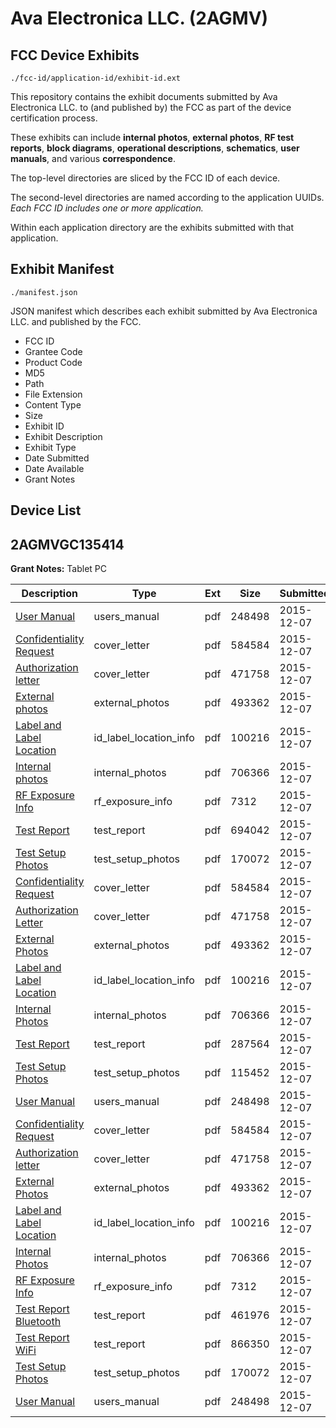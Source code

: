 # Ava Electronica LLC. (2AGMV)
## FCC Device Exhibits

```
./fcc-id/application-id/exhibit-id.ext
```

This repository contains the exhibit documents submitted by Ava Electronica LLC. to (and published by) the FCC as part of the device certification process.

These exhibits can include **internal photos**, **external photos**, **RF test reports**, **block diagrams**, **operational descriptions**, **schematics**, **user manuals**, and various **correspondence**.

The top-level directories are sliced by the FCC ID of each device.

The second-level directories are named according to the application UUIDs. *Each FCC ID includes one or more application.*

Within each application directory are the exhibits submitted with that application. 

## Exhibit Manifest

```
./manifest.json
```

JSON manifest which describes each exhibit submitted by Ava Electronica LLC. and published by the FCC.

- FCC ID
- Grantee Code
- Product Code
- MD5
- Path
- File Extension
- Content Type
- Size
- Exhibit ID
- Exhibit Description
- Exhibit Type
- Date Submitted
- Date Available
- Grant Notes

## Device List
## 2AGMVGC135414
**Grant Notes:** Tablet PC

| Description | Type | Ext | Size | Submitted | Available |
| ----------- | ---- | --- | ---- | --------- | --------- |
| [User Manual](2AGMVGC135414/bf1ef80af709208d8616a35a0122872b/2832368.pdf) | users_manual | pdf | 248498 | 2015-12-07 | 2015-12-07 |
| [Confidentiality Request](2AGMVGC135414/bf1ef80af709208d8616a35a0122872b/2832239.pdf) | cover_letter | pdf | 584584 | 2015-12-07 | 2015-12-07 |
| [Authorization letter](2AGMVGC135414/bf1ef80af709208d8616a35a0122872b/2832255.pdf) | cover_letter | pdf | 471758 | 2015-12-07 | 2015-12-07 |
| [External photos](2AGMVGC135414/bf1ef80af709208d8616a35a0122872b/2832338.pdf) | external_photos | pdf | 493362 | 2015-12-07 | 2015-12-07 |
| [Label and Label Location](2AGMVGC135414/bf1ef80af709208d8616a35a0122872b/2832343.pdf) | id_label_location_info | pdf | 100216 | 2015-12-07 | 2015-12-07 |
| [Internal photos](2AGMVGC135414/bf1ef80af709208d8616a35a0122872b/2832346.pdf) | internal_photos | pdf | 706366 | 2015-12-07 | 2015-12-07 |
| [RF Exposure Info](2AGMVGC135414/bf1ef80af709208d8616a35a0122872b/2832360.pdf) | rf_exposure_info | pdf | 7312 | 2015-12-07 | 2015-12-07 |
| [Test Report](2AGMVGC135414/bf1ef80af709208d8616a35a0122872b/2832364.pdf) | test_report | pdf | 694042 | 2015-12-07 | 2015-12-07 |
| [Test Setup Photos](2AGMVGC135414/bf1ef80af709208d8616a35a0122872b/2832367.pdf) | test_setup_photos | pdf | 170072 | 2015-12-07 | 2015-12-07 |
| [Confidentiality Request](2AGMVGC135414/6379c472c448de4975e138d0a5c9bf66/2832239.pdf) | cover_letter | pdf | 584584 | 2015-12-07 | 2015-12-07 |
| [Authorization Letter](2AGMVGC135414/6379c472c448de4975e138d0a5c9bf66/2832255.pdf) | cover_letter | pdf | 471758 | 2015-12-07 | 2015-12-07 |
| [External Photos](2AGMVGC135414/6379c472c448de4975e138d0a5c9bf66/2832338.pdf) | external_photos | pdf | 493362 | 2015-12-07 | 2015-12-07 |
| [Label and Label Location](2AGMVGC135414/6379c472c448de4975e138d0a5c9bf66/2832343.pdf) | id_label_location_info | pdf | 100216 | 2015-12-07 | 2015-12-07 |
| [Internal Photos](2AGMVGC135414/6379c472c448de4975e138d0a5c9bf66/2832346.pdf) | internal_photos | pdf | 706366 | 2015-12-07 | 2015-12-07 |
| [Test Report](2AGMVGC135414/6379c472c448de4975e138d0a5c9bf66/2832501.pdf) | test_report | pdf | 287564 | 2015-12-07 | 2015-12-07 |
| [Test Setup Photos](2AGMVGC135414/6379c472c448de4975e138d0a5c9bf66/2832503.pdf) | test_setup_photos | pdf | 115452 | 2015-12-07 | 2015-12-07 |
| [User Manual](2AGMVGC135414/6379c472c448de4975e138d0a5c9bf66/2832368.pdf) | users_manual | pdf | 248498 | 2015-12-07 | 2015-12-07 |
| [Confidentiality Request](2AGMVGC135414/ecba7c762be6bc5a637cc311cb7bfd12/2832239.pdf) | cover_letter | pdf | 584584 | 2015-12-07 | 2015-12-07 |
| [Authorization letter](2AGMVGC135414/ecba7c762be6bc5a637cc311cb7bfd12/2832255.pdf) | cover_letter | pdf | 471758 | 2015-12-07 | 2015-12-07 |
| [External Photos](2AGMVGC135414/ecba7c762be6bc5a637cc311cb7bfd12/2832338.pdf) | external_photos | pdf | 493362 | 2015-12-07 | 2015-12-07 |
| [Label and Label Location](2AGMVGC135414/ecba7c762be6bc5a637cc311cb7bfd12/2832343.pdf) | id_label_location_info | pdf | 100216 | 2015-12-07 | 2015-12-07 |
| [Internal Photos](2AGMVGC135414/ecba7c762be6bc5a637cc311cb7bfd12/2832346.pdf) | internal_photos | pdf | 706366 | 2015-12-07 | 2015-12-07 |
| [RF Exposure Info](2AGMVGC135414/ecba7c762be6bc5a637cc311cb7bfd12/2832360.pdf) | rf_exposure_info | pdf | 7312 | 2015-12-07 | 2015-12-07 |
| [Test Report Bluetooth](2AGMVGC135414/ecba7c762be6bc5a637cc311cb7bfd12/2832502.pdf) | test_report | pdf | 461976 | 2015-12-07 | 2015-12-07 |
| [Test Report WiFi](2AGMVGC135414/ecba7c762be6bc5a637cc311cb7bfd12/2832507.pdf) | test_report | pdf | 866350 | 2015-12-07 | 2015-12-07 |
| [Test Setup Photos](2AGMVGC135414/ecba7c762be6bc5a637cc311cb7bfd12/2832367.pdf) | test_setup_photos | pdf | 170072 | 2015-12-07 | 2015-12-07 |
| [User Manual](2AGMVGC135414/ecba7c762be6bc5a637cc311cb7bfd12/2832368.pdf) | users_manual | pdf | 248498 | 2015-12-07 | 2015-12-07 |
